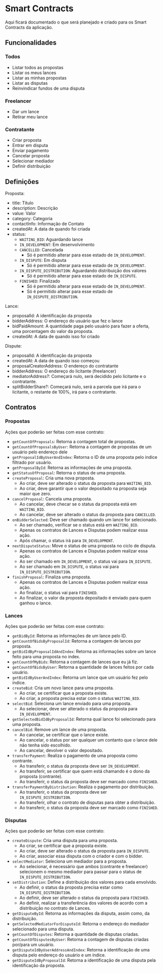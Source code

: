 # Smart Contracts

Aqui ficará documentado o que será planejado e criado para os Smart Contracts da aplicação.

## Funcionalidades

### Todos

- Listar todos as propostas
- Listar os meus lances
- Listar as minhas propostas
- Listar as disputas
- Reinvindicar fundos de uma disputa

### Freelancer

- Dar um lance
- Retirar meu lance

### Contratante

- Criar proposta
- Entrar em disputa
- Enviar pagamento
- Cancelar proposta
- Selecionar mediador
- Definir distribuição

## Definições

Proposta:

- title: Título
- description: Descrição
- value: Valor
- category: Categoria
- contactInfo: Informação de Contato
- createdAt: A data de quando foi criada
- status:
  - `WAITING_BID`: Aguardando lance
  - `IN_DEVELOPMENT`: Em desenvolvimento
  - `CANCELLED`: Cancelada
    - Só é permitido alterar para esse estado de `IN_DEVELOPMENT`.
  - `IN_DISPUTE`: Em disputa
    - Só é permitido alterar para esse estado de `IN_DEVELOPMENT`.
  - `IN_DISPUTE_DISTRIBUTION`: Aguardando distribuição dos valores
    - Só é permitido alterar para esse estado de `IN_DISPUTE`.
  - `FINISHED`: Finalizado
    - Só é permitido alterar para esse estado de `IN_DEVELOPMENT`.
    - Só é permitido alterar para esse estado de `IN_DISPUTE_DISTRIBUTION`.

Lance:

- proposalId: A identificação da proposta
- bidderAddress: O endereço do usuário que fez o lance
- bidPaidAmount: A quantidade paga pelo usuário para fazer a oferta, uma porcentagem do valor da proposta.
- createdAt: A data de quando isso foi criado

Dispute:

- proposalId: A identificação da proposta
- createdAt: A data de quando isso começou
- proposalCreatorAddress: O endereço do contratante
- bidderAddress: O endereço do licitante (freelancer)
- mediatorAddress?: Começará nulo, será decidido pelo licitante e o contratante.
- splitBidderShare?: Começará nulo, será a parcela que irá para o licitante, o restante de 100%, irá para o contratante.

## Contratos

### Propostas

Ações que poderão ser feitas com esse contrato:

- `getCountOfProposals`: Retorna a contagem total de propostas.
- `getCountOfProposalsByUser`: Retorna a contagem de propostas de um usuário pelo endereço dele
- `getProposalIdByUserAndIndex`: Retorna o ID de uma proposta pelo indice filtrado por usuário.
- `getProposalById`: Retorna as informações de uma proposta.
- `getStatusOfProposal`: Retorna o status de uma proposta.
- `createProposal`: Cria uma nova proposta.
  - Ao criar, deve ser alterado o status da proposta para `WAITING_BID`.
  - Ao criar, deve garantir que o valor depositado na proposta seja maior que zero.
- `cancelProposal`: Cancela uma proposta.
  - Ao cancelar, deve checar se o status da proposta está em `WAITING_BID`. 
  - Ao cancelar, deve ser alterado o status da proposta para `CANCELLED`.
- `onBidderSelected`: Deve ser chamado quando um lance for selecionado.
  - Ao ser chamado, verificar se o status está em `WAITING_BID`.
  - Apenas os contratos de Lances e Disputas podem realizar essa ação.
  - Após chamar, o status irá para `IN_DEVELOPMENT`.
- `nextDisputeStatus`: Move o status de uma proposta no ciclo de disputa.
  - Apenas os contratos de Lances e Disputas podem realizar essa ação.
  - Ao ser chamado em `IN_DEVELOPMENT`, o status vai para `IN_DISPUTE`.
  - Ao ser chamado em `IN_DISPUTE`, o status vai para `IN_DISPUTE_DISTRIBUTION`.
- `finishProposal`: Finaliza uma proposta.
  - Apenas os contratos de Lances e Disputas podem realizar essa ação.
  - Ao finalizar, o status vai para `FINISHED`.
  - Ao finalizar, o valor da proposta depositado é enviado para quem ganhou o lance.
### Lances

Ações que poderão ser feitas com esse contrato:

- `getBidById`: Retorna as informações de um lance pelo ID.
- `getCountOfBidsByProposalId`: Retorna a contagem de lances por proposta.
- `getBidIdByProposalIdAndIndex`: Retorna as informações sobre um lance feito para uma proposta no index.
- `getCountOfMyBids`: Retorna a contagem de lances que eu já fiz.
- `getCountOfBidsByUser`: Retorna a quantidade de lances feitos por cada usuário.
- `getBidIdByUserAndIndex`: Retorna um lance que um usuário fez pelo índice.
- `createBid`: Cria um novo lance para uma proposta.
  - Ao criar, se certificar que a proposta existe.
  - Ao criar, a proposta precisa estar com o status `WAITING_BID`.
- `selectBid`: Seleciona um lance enviado para uma proposta.
  - Ao selecionar, deve ser alterado o status da proposta para `IN_DEVELOPMENT`.
- `getSelectedBidIdByProposalId`: Retorna qual lance foi selecionado para uma proposta.
- `cancelBid`: Remove um lance de uma proposta.
  - Ao cancelar, se certificar que o lance existe.
  - Ao cancelar, o status por ser qualquer um contanto que o lance dele não tenha sido escolhido.
  - Ao cancelar, devolver o valor depositado.
- `transferPayment`: Realiza o pagamento de uma proposta como contrante.
  - Ao transferir, o status da proposta deve ser `IN_DEVELOPMENT`.
  - Ao transferir, se certificar que quem está chamando é o dono da proposta (contrante).
  - Ao transferir, o status da proposta deve ser marcado como `FINISHED`.
- `transferPaymentByDistribution`: Realiza o pagamento por distribuição.
  - Ao transferir, o status da proposta deve ser `IN_DISPUTE_DISTRIBUTION`.
  - Ao transferir, olhar o contrato de disputas para obter a distribuição.
  - Ao transferir, o status da proposta deve ser marcado como `FINISHED`.

### Disputas

Ações que poderão ser feitas com esse contrato:

- `createDispute`: Cria uma disputa para uma proposta.
  - Ao criar, se certificar que a proposta existe.
  - Ao criar, deve ser alterado o status da proposta para `IN_DISPUTE`.
  - Ao criar, associar essa disputa com o criador e com o bidder.
- `selectMediator`: Seleciona um mediador para a proposta.
  - Ao selecionar, é necessário que ambos (contrante e freelancer) selecionem o mesmo mediador para passar para o status de `IN_DISPUTE_DISTRIBUTION`.
- `setDistribution`: Define a distribuição dos valores para cada envolvido.
  - Ao definir, o status da proposta precisa estar como `IN_DISPUTE_DISTRIBUTION`.
  - Ao definir, deve ser alterado o status da proposta para `FINISHED`.
  - Ao definir, realizar a transferência dos valores de acordo com a distribuição no contrato de Lances.
- `getDisputeById`: Retorna as informações da disputa, assim como, da distribuição.
- `getSelectedMediatorForDisputeId`: Retorna o endereço do mediador selecionado para uma disputa.
- `getCountOfDisputes`: Retorna a quantidade de disputas criadas.
- `getCountOfDisputesByUser`: Retorna a contagem de disputas criadas por/para um usuário.
- `getDisputeIdByUserAddressAndIndex`: Retorna a identificação de uma disputa pelo endereço do usuário e um índice.
- `getDisputeIdByProposalId`: Retorna a identificação de uma disputa pela identificação da proposta.
